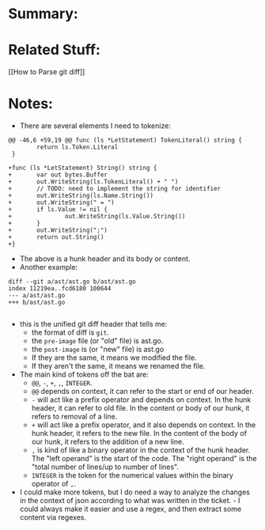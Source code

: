 # Summary:
# Related Stuff:
[[How to Parse git diff]]
# Notes:
- There are several elements I need to tokenize:
```
@@ -46,6 +59,19 @@ func (ls *LetStatement) TokenLiteral() string {
        return ls.Token.Literal
 }

+func (ls *LetStatement) String() string {
+       var out bytes.Buffer
+       out.WriteString(ls.TokenLiteral() + " ")
+       // TODO: need to implement the string for identifier
+       out.WriteString(ls.Name.String())
+       out.WriteString(" = ")
+       if ls.Value != nil {
+               out.WriteString(ls.Value.String())
+       }
+       out.WriteString(";")
+       return out.String()
+}
```
- The above is a hunk header and its body or content.
- Another example:
```
diff --git a/ast/ast.go b/ast/ast.go
index 11219ea..fcd6180 100644
--- a/ast/ast.go
+++ b/ast/ast.go
  
```
- this is the unified git diff header that tells me:
	- the format of diff is `git`.
	- the `pre-image` file (or "old" file) is ast.go.
	- the `post-image` is (or "new" file) is ast.go
	- If they are the same, it means we modified the file.
	- If they aren't the same, it means we renamed the file.
- The main kind of tokens off the bat are:
	- `@@`, `-`, `+`, `,`, `INTEGER`.
	- `@@` depends on context, it can refer to the start or end of our header.
	- `-` will act like a prefix operator and depends on context. In the hunk header, it can refer to old file. In the content or body of our hunk, it refers to removal of a line.
	- `+` will act like a prefix operator, and it also depends on context. In the hunk header, it refers to the new file. In the content of the body of our hunk, it refers to the addition of a new line.
	- `,` is kind of like a binary operator in the context of the hunk header. The "left operand" is the start of the code. The "right operand" is the "total number of lines/up to number of lines".
	- `INTEGER` is the token for the numerical values within the binary operator of `,`.
 - I could make more tokens, but I do need a way to analyze the changes in the context of json according to what was written in the ticket.
		 - I could always make it easier and use a regex, and then extract some content via regexes. 